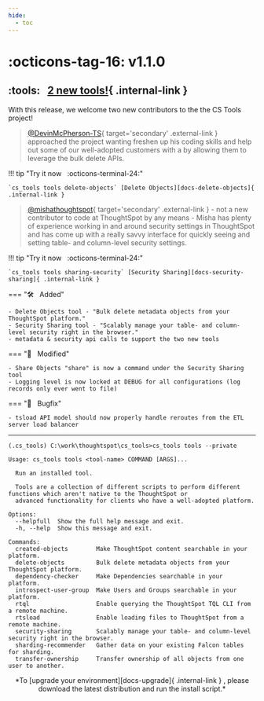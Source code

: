 ```yaml
---
hide:
  - toc
---
```


# :octicons-tag-16: v1.1.0
## :tools: &nbsp; [2 new tools!][gh-release]{ .internal-link }

With this release, we welcome two new contributors to the the CS Tools project!

> [@DevinMcPherson-TS][contrib-dph]{ target='secondary' .external-link } approached the project
wanting freshen up his coding skills and help out some of our well-adopted customers with
a by allowing them to leverage the bulk delete APIs.

!!! tip "Try it now &nbsp; :octicons-terminal-24:"

    `cs_tools tools delete-objects` [Delete Objects][docs-delete-objects]{ .internal-link }

> [@mishathoughtspot][contrib-misha]{ target='secondary' .external-link } - not a new contributor
to code at ThoughtSpot by any means - Misha has plenty of experience working in and around
security settings in ThoughtSpot and has come up with a really savvy interface for quickly
seeing and setting table- and column-level security settings.

!!! tip "Try it now &nbsp; :octicons-terminal-24:"
    
    `cs_tools tools sharing-security` [Security Sharing][docs-security-sharing]{ .internal-link }

=== ":hammer_and_wrench: &nbsp; Added"

    - Delete Objects tool - "Bulk delete metadata objects from your ThoughtSpot platform."
    - Security Sharing tool - "Scalably manage your table- and column-level security right in the browser."
    - metadata & security api calls to support the two new tools

=== ":wrench: &nbsp; Modified"

    - Share Objects "share" is now a command under the Security Sharing tool
    - Logging level is now locked at DEBUG for all configurations (log records only ever went to file)

=== ":bug: &nbsp; Bugfix"

    - tsload API model should now properly handle reroutes from the ETL server load balancer

---

```console
(.cs_tools) C:\work\thoughtspot\cs_tools>cs_tools tools --private

Usage: cs_tools tools <tool-name> COMMAND [ARGS]...

  Run an installed tool.

  Tools are a collection of different scripts to perform different functions which aren't native to the ThoughtSpot or
  advanced functionality for clients who have a well-adopted platform.

Options:
  --helpfull  Show the full help message and exit.
  -h, --help  Show this message and exit.

Commands:
  created-objects        Make ThoughtSpot content searchable in your platform.
  delete-objects         Bulk delete metadata objects from your ThoughtSpot platform.
  dependency-checker     Make Dependencies searchable in your platform.
  introspect-user-group  Make Users and Groups searchable in your platform.
  rtql                   Enable querying the ThoughtSpot TQL CLI from a remote machine.
  rtsload                Enable loading files to ThoughtSpot from a remote machine.
  security-sharing       Scalably manage your table- and column-level security right in the browser.
  sharding-recommender   Gather data on your existing Falcon tables for sharding.
  transfer-ownership     Transfer ownership of all objects from one user to another.
```

<center>*To [upgrade your environment][docs-upgrade]{ .internal-link } , please download
the latest distribution and run the install script.*</center>

[gh-release]: https://github.com/thoughtspot/cs_tools/releases/tag/v1.1.0
[contrib-dph]: https://github.com/DevinMcPherson-TS
[contrib-misha]: https://github.com/MishaThoughtSpot
[docs-delete-objects]: ../../cs-tools/delete-objects
[docs-security-sharing]: ../../cs-tools/delete-objects
[docs-upgrade]: ../../how-to/install-upgrade-cs-tools
